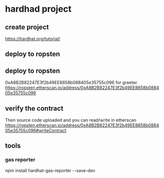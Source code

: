# hardhad project 

## create project
https://hardhat.org/tutorial/

## deploy to ropsten

## deploy to ropsten
0xA8B2B82247E3f2b49EE8858b088405e35755c096 for greeter.
https://ropsten.etherscan.io/address/0xA8B2B82247E3f2b49EE8858b088405e35755c096

## verify the contract
Then source code uploaded and you can read/write in etherscan
https://ropsten.etherscan.io/address/0xA8B2B82247E3f2b49EE8858b088405e35755c096#writeContract

## 


## tools 
### gas reporter
npm install hardhat-gas-reporter --save-dev

